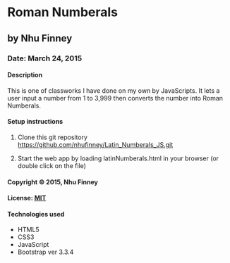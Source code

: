 # Roman Numberals
## by Nhu Finney
### Date: March 24, 2015
#### Description
This is one of classworks I have done on my own by JavaScripts. It lets a user input a number from 1 to 3,999 then converts the number into Roman Numberals.

#### Setup instructions
1. Clone this git repository https://github.com/nhufinney/Latin_Numberals_JS.git

2. Start the web app by loading latinNumberals.html in your browser (or double click on the file)


#### Copyright © 2015, Nhu Finney

#### License: [MIT](https://github.com/twbs/bootstrap/blob/master/LICENSE)  

#### Technologies used

- HTML5
- CSS3
- JavaScript
- Bootstrap ver 3.3.4
